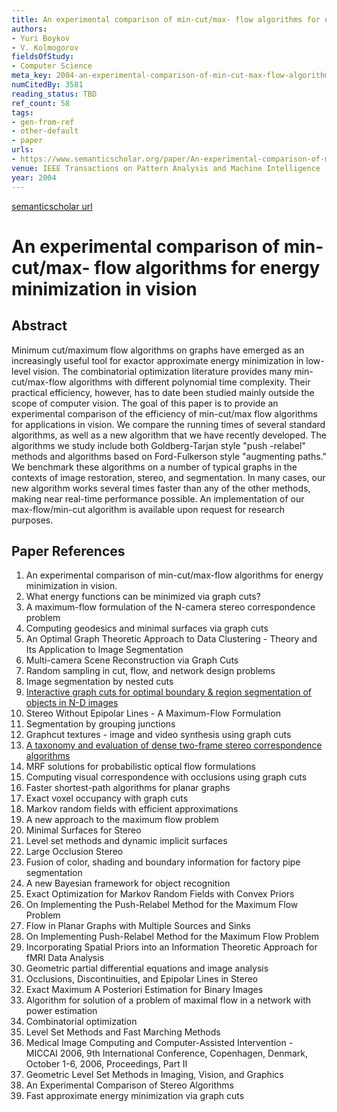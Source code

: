 ```yaml
---
title: An experimental comparison of min-cut/max- flow algorithms for energy minimization in vision
authors:
- Yuri Boykov
- V. Kolmogorov
fieldsOfStudy:
- Computer Science
meta_key: 2004-an-experimental-comparison-of-min-cut-max-flow-algorithms-for-energy-minimization-in-vision
numCitedBy: 3581
reading_status: TBD
ref_count: 58
tags:
- gen-from-ref
- other-default
- paper
urls:
- https://www.semanticscholar.org/paper/An-experimental-comparison-of-min-cut/max-flow-for-Boykov-Kolmogorov/6c62fdf1e6a520d9fee8ca9981fb588d07f2c6fa?sort=total-citations
venue: IEEE Transactions on Pattern Analysis and Machine Intelligence
year: 2004
---
```


[semanticscholar url](https://www.semanticscholar.org/paper/An-experimental-comparison-of-min-cut/max-flow-for-Boykov-Kolmogorov/6c62fdf1e6a520d9fee8ca9981fb588d07f2c6fa?sort=total-citations)

# An experimental comparison of min-cut/max- flow algorithms for energy minimization in vision

## Abstract

Minimum cut/maximum flow algorithms on graphs have emerged as an increasingly useful tool for exactor approximate energy minimization in low-level vision. The combinatorial optimization literature provides many min-cut/max-flow algorithms with different polynomial time complexity. Their practical efficiency, however, has to date been studied mainly outside the scope of computer vision. The goal of this paper is to provide an experimental comparison of the efficiency of min-cut/max flow algorithms for applications in vision. We compare the running times of several standard algorithms, as well as a new algorithm that we have recently developed. The algorithms we study include both Goldberg-Tarjan style "push -relabel" methods and algorithms based on Ford-Fulkerson style "augmenting paths." We benchmark these algorithms on a number of typical graphs in the contexts of image restoration, stereo, and segmentation. In many cases, our new algorithm works several times faster than any of the other methods, making near real-time performance possible. An implementation of our max-flow/min-cut algorithm is available upon request for research purposes.

## Paper References

1. An experimental comparison of min-cut/max-flow algorithms for energy minimization in vision.
2. What energy functions can be minimized via graph cuts?
3. A maximum-flow formulation of the N-camera stereo correspondence problem
4. Computing geodesics and minimal surfaces via graph cuts
5. An Optimal Graph Theoretic Approach to Data Clustering - Theory and Its Application to Image Segmentation
6. Multi-camera Scene Reconstruction via Graph Cuts
7. Random sampling in cut, flow, and network design problems
8. Image segmentation by nested cuts
9. [Interactive graph cuts for optimal boundary & region segmentation of objects in N-D images](2001-interactive-graph-cuts-for-optimal-boundary-region-segmentation-of-objects-in-n-d-images)
10. Stereo Without Epipolar Lines - A Maximum-Flow Formulation
11. Segmentation by grouping junctions
12. Graphcut textures - image and video synthesis using graph cuts
13. [A taxonomy and evaluation of dense two-frame stereo correspondence algorithms](2001-a-taxonomy-and-evaluation-of-dense-two-frame-stereo-correspondence-algorithms)
14. MRF solutions for probabilistic optical flow formulations
15. Computing visual correspondence with occlusions using graph cuts
16. Faster shortest-path algorithms for planar graphs
17. Exact voxel occupancy with graph cuts
18. Markov random fields with efficient approximations
19. A new approach to the maximum flow problem
20. Minimal Surfaces for Stereo
21. Level set methods and dynamic implicit surfaces
22. Large Occlusion Stereo
23. Fusion of color, shading and boundary information for factory pipe segmentation
24. A new Bayesian framework for object recognition
25. Exact Optimization for Markov Random Fields with Convex Priors
26. On Implementing the Push-Relabel Method for the Maximum Flow Problem
27. Flow in Planar Graphs with Multiple Sources and Sinks
28. On Implementing Push-Relabel Method for the Maximum Flow Problem
29. Incorporating Spatial Priors into an Information Theoretic Approach for fMRI Data Analysis
30. Geometric partial differential equations and image analysis
31. Occlusions, Discontinuities, and Epipolar Lines in Stereo
32. Exact Maximum A Posteriori Estimation for Binary Images
33. Algorithm for solution of a problem of maximal flow in a network with power estimation
34. Combinatorial optimization
35. Level Set Methods and Fast Marching Methods
36. Medical Image Computing and Computer-Assisted Intervention - MICCAI 2006, 9th International Conference, Copenhagen, Denmark, October 1-6, 2006, Proceedings, Part II
37. Geometric Level Set Methods in Imaging, Vision, and Graphics
38. An Experimental Comparison of Stereo Algorithms
39. Fast approximate energy minimization via graph cuts
